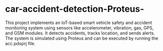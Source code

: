 # car-accident-detection-Proteus-
This project implements an IoT-based smart vehicle safety and accident monitoring system using sensors like accelerometer, vibration, gas, GPS, and GSM modules. It detects accidents, tracks location, and sends alerts. The system is simulated using Proteus and can be executed by running the acc.pdsprj file.
